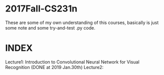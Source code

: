 # 2017Fall-CS231n
These are some of my own understanding of this courses, basically is just some note and some try-and-test .py code.
# INDEX
Lecture1: Introduction to Convolutional Neural Network for Visual Recognition (DONE at 2019 Jan.30th)
Lecture2: 
